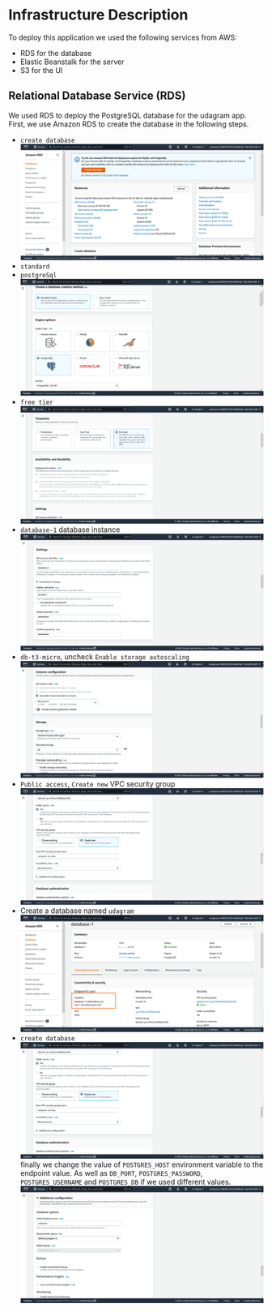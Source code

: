 # Infrastructure Description

To deploy this application we used the following services from AWS:
- RDS for the database
- Elastic Beanstalk for the server
- S3 for the UI

## Relational Database Service (RDS)
We used RDS to deploy the PostgreSQL database for the udagram app. First, we use Amazon RDS to create the database in the following steps.
- `create database`
 ![Create database](/docs/screenshots/RDS/RDS1.png)
- `standard`
- `postgreSql`
![Engin options](/docs/screenshots/RDS/RDS2.png)
- `free tier`
![Templates](/docs/screenshots/RDS/RDS3.png)
- `database-1` database instance
![Settings](/docs/screenshots/RDS/RDS4.png)
- `db-t3-micro`, uncheck `Enable storage autoscaling`
![Instance configuration, Storage](/docs/screenshots/RDS/RDS5.png)
- `Public access`, `Create new` VPC security group
![VPC security group](/docs/screenshots/RDS/RDS6.png)
- Create a database named `udagram`
![Additional configuration](/docs/screenshots/RDS/RDS9.png)
- `create database`
![Create database](/docs/screenshots/RDS/RDS6.png)
finally we change the value of `POSTGRES_HOST` environment variable to the endpoint value. As well as `DB_PORT`, `POSTGRES_PASSWORD`, `POSTGRES_USERNAME` and `POSTGRES_DB` if we used different values. 
![Connectivity & security](/docs/screenshots/RDS/RDS7.png)

